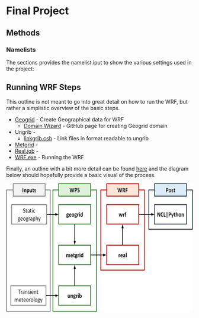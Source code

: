 # Final Project

## Methods

### Namelists
The sections provides the namelist.iput to show the various settings used in the project:


## Running WRF Steps
This outline is not meant to go into great detail on how to run the WRF, but rather a simplistic overview of the basic steps. 
* <a href="https://github.com/jcorner1/NIU_Masters/blob/main/NWP/project/Files/geogrid.job">Geogrid</a> - Create Geographical data for WRF
  * <a href="https://jiririchter.github.io/WRFDomainWizard/">Domain Wizard</a> - GitHub page for creating Geogrid domain
* Ungrib - 
  * <a href="https://github.com/jcorner1/NIU_Masters/blob/main/NWP/project/Files/link_grib.csh">linkgrib.csh</a> - Link files in format readable to ungrib
* <a href="https://github.com/jcorner1/NIU_Masters/blob/main/NWP/project/Files/metgrid.job">Metgrid</a> - 
* <a href="https://github.com/jcorner1/NIU_Masters/blob/main/NWP/project/Files/real.job">Real.job</a> - 
* <a href="https://github.com/jcorner1/NIU_Masters/blob/main/NWP/project/Files/wrf.job">WRF.exe</a> - Running the WRF

Finally, an outline with a bit more detail can be found <a href="https://docs.google.com/document/d/1LsTXlVE2OE-Uov-DA3PnJBMGP3Ji-BraFDcpkfGKr4k/edit?usp=drive_link">here</a> and the diagram below should hopefully provide a basic visual of the process. 
<p>
    <img src="https://github.com/jcorner1/NIU_Masters/blob/main/NWP/project/Plots/WRF-algorithm-workflow-diagram.png" width="617" height="347" />
</p>

